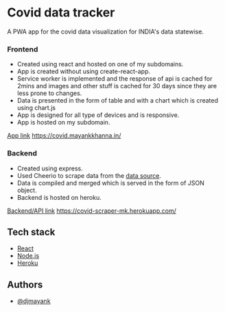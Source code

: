 # Covid data tracker

A PWA app for the covid data visualization for INDIA's data statewise.

### Frontend

- Created using react and hosted on one of my subdomains.
- App is created without using create-react-app.
- Service worker is implemented and the response of api is cached for 2mins and images and other stuff is cached for 30 days since they are less prone to changes.
- Data is presented in the form of table and with a chart which is created using chart.js
- App is designed for all type of devices and is responsive.
- App is hosted on my subdomain.

[App link](https://covid.mayankkhanna.in/) https://covid.mayankkhanna.in/

### Backend

- Created using express.
- Used Cheerio to scrape data from the [data source](https://www.mohfw.gov.in/).
- Data is compiled and merged which is served in the form of JSON object.
- Backend is hosted on heroku.

[Backend/API link](https://covid-scraper-mk.herokuapp.com/) https://covid-scraper-mk.herokuapp.com/

## Tech stack

- [React](https://reactjs.org/)
- [Node.js](https://nodejs.org/)
- [Heroku](https://www.heroku.com/)

## Authors

- [@djmayank](https://www.github.com/djmayank)
